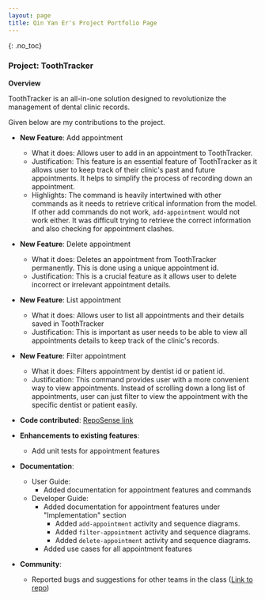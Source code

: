 ```yaml
---
layout: page
title: Qin Yan Er's Project Portfolio Page
---
```

{: .no_toc}
### Project: ToothTracker

**Overview**

ToothTracker is an all-in-one solution designed to revolutionize
the management of dental clinic records.

Given below are my contributions to the project.

* **New Feature**: Add appointment
  * What it does: Allows user to add in an appointment to ToothTracker.
  * Justification: This feature is an essential feature of ToothTracker as it allows user to keep track
  of their clinic's past and future appointments. It helps to simplify the process of recording down an
  appointment.
  * Highlights: The command is heavily intertwined with other commands as it needs to retrieve
  critical information from the model. If other add commands do not work, `add-appointment` would not work either.
  It was difficult trying to retrieve the correct information and also checking for appointment clashes.

* **New Feature**: Delete appointment
  * What it does: Deletes an appointment from ToothTracker permanently. This is done using a unique appointment id.
  * Justification: This is a crucial feature as it allows user to delete incorrect or irrelevant appointment details.

* **New Feature**: List appointment
  * What it does: Allows user to list all appointments and their details saved in ToothTracker
  * Justification: This is important as user needs to be able to view all appointments details to keep track of the clinic's records.

* **New Feature**: Filter appointment
  * What it does: Filters appointment by dentist id or patient id.
  * Justification: This command provides user with a more convenient way to view appointments. Instead of
  scrolling down a long list of appointments, user can just filter to view the appointment with the specific
  dentist or patient easily.

* **Code contributed**: [RepoSense link](https://nus-cs2103-ay2324s1.github.io/tp-dashboard/?search=qyaner&breakdown=false&sort=groupTitle%20dsc&sortWithin=title&since=2023-09-22&timeframe=commit&mergegroup=&groupSelect=groupByRepos)

* **Enhancements to existing features**:
  * Add unit tests for appointment features

* **Documentation**:
    * User Guide:
        * Added documentation for appointment features and commands
    * Developer Guide:
        * Added documentation for appointment features under "Implementation" section
          * Added `add-appointment` activity and sequence diagrams.
          * Added `filter-appointment` activity and sequence diagrams.
          * Added `delete-appointment` activity and sequence diagrams.
        * Added use cases for all appointment features

* **Community**:
    * Reported bugs and suggestions for other teams in the class ([Link to repo](https://github.com/qyaner/ped))
